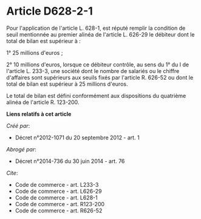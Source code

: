 # Article D628-2-1

Pour l'application de l'article L. 628-1, est réputé remplir la condition de seuil mentionnée au premier alinéa de l'article
L. 626-29 le débiteur dont le total de bilan est supérieur à : 

1° 25 millions d'euros ; 

2° 10 millions d'euros, lorsque ce débiteur contrôle, au sens du 1° du I de l'article L. 233-3, une société dont le nombre de
salariés ou le chiffre d'affaires sont supérieurs aux seuils fixés par l'article R. 626-52 ou dont le total de bilan est
supérieur à 25 millions d'euros. 

Le total de bilan est défini conformément aux dispositions du quatrième alinéa de l'article R. 123-200.

**Liens relatifs à cet article**

_Créé par_:

  - Décret n°2012-1071 du 20 septembre 2012 - art. 1

_Abrogé par_:

  - Décret n°2014-736 du 30 juin 2014 - art. 76

_Cite_:

  - Code de commerce - art. L233-3
  - Code de commerce - art. L626-29
  - Code de commerce - art. L628-1
  - Code de commerce - art. R123-200
  - Code de commerce - art. R626-52
